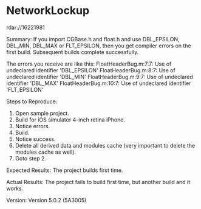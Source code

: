 NetworkLockup
=============

rdar://16221981

Summary:
If you import CGBase.h and float.h and use DBL_EPSILON, DBL_MIN, DBL_MAX or FLT_EPSILON, then you get compiler errors on the first build. Subsequent builds complete successfully.

The errors you receive are like this:
FloatHeaderBug.m:7:7: Use of undeclared identifier 'DBL_EPSILON'
FloatHeaderBug.m:8:7: Use of undeclared identifier 'DBL_MIN'
FloatHeaderBug.m:9:7: Use of undeclared identifier 'DBL_MAX'
FloatHeaderBug.m:10:7: Use of undeclared identifier 'FLT_EPSILON'

Steps to Reproduce:
1. Open sample project.
2. Build for iOS simulator 4-inch retina iPhone.
3. Notice errors.
4. Build.
5. Notice success.
6. Delete all derived data and modules cache (very important to delete the modules cache as well).
7. Goto step 2.

Expected Results:
The project builds first time.

Actual Results:
The project fails to build first time, but another build and it works.

Version:
Version 5.0.2 (5A3005)
